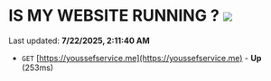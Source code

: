 # IS MY WEBSITE RUNNING ? [![](https://img.shields.io/static/v1?label=Sponsor&message=%E2%9D%A4&logo=GitHub&color=%23fe8e86)](https://github.com/sponsors/Youssef-Lehmam)

Last updated: **7/22/2025, 2:11:40 AM**

- `GET` [https://youssefservice.me](https://youssefservice.me) - **Up** (253ms)
